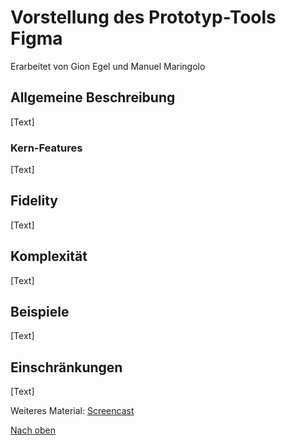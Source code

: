 # Vorstellung des Prototyp-Tools Figma

Erarbeitet von Gion Egel und Manuel Maringolo

## Allgemeine Beschreibung

[Text]

### Kern-Features

[Text]

## Fidelity

[Text]

## Komplexität

[Text]

## Beispiele

[Text]

## Einschränkungen

[Text]


Weiteres Material:
[Screencast](#)

[Nach oben](#top)
